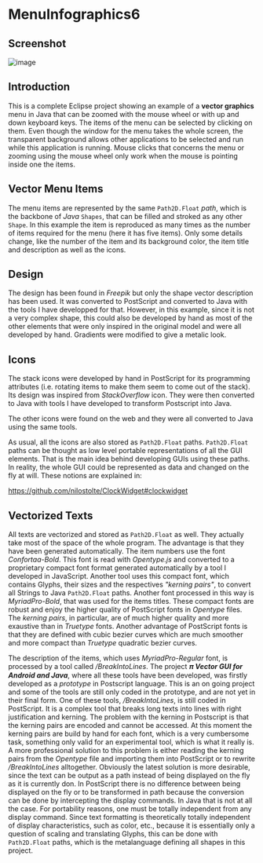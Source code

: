 # MenuInfographics6

## Screenshot
![image](https://user-images.githubusercontent.com/80269251/111699875-0da90600-880f-11eb-8e8f-c15bf0abe534.png)

## Introduction

This is a complete Eclipse project showing an example of a **vector graphics** menu in Java that can be zoomed with the mouse wheel or with up and down 
keyboard keys. The items of the menu can be selected by clicking on them. Even though the window for the menu takes the whole screen, the transparent
background allows other applications to be selected and run while this application is running. Mouse clicks that concerns the menu or zooming
using the mouse wheel only work when the mouse is pointing inside one the items.

## Vector Menu Items

The menu items are represented by the same `Path2D.Float` _path_, which is the backbone of _Java_ `Shapes`,  that can be filled and stroked as any other
`Shape`. In this example the item is reproduced as many times as the number of items required for the menu (here it has five items). Only some details 
change, like the number of the item and its background color, the item title and description as well as the icons.

## Design

The design has been found in _Freepik_ but only the shape vector description has been used. It was converted to PostScript and converted
to Java with the tools I have developped for that. However, in this example, since it is not a very complex shape, this could also be developed 
by hand as most of the other elements that were only inspired in the original model and were all developed by hand. Gradients were modified to
give a metalic look.

## Icons

The stack icons were developed by hand in PostScript for its programming attributes (i.e. rotating items to make them seem to come out of the stack). Its
design was inspired from _StackOverflow_ icon. They were then converted to Java with tools I have developed to transform Postscript into Java.

The other icons were found on the web and they were all converted to Java using the same tools.

As usual, all the icons are also stored as `Path2D.Float` paths. `Path2D.Float` paths can be thought as low level portable representations of all
the GUI elements. That is the main idea behind developing GUIs using these paths. In reality, the whole GUI could be represented as data and changed
on the fly at will. These notions are explained in:

https://github.com/nilostolte/ClockWidget#clockwidget

## Vectorized Texts

All texts are vectorized and stored as `Path2D.Float` as well. They actually take most of the space of the whole program. The advantage is that they
have been generated automatically. The item numbers use the font _Confortaa-Bold_. This font is read with _Opentype.js_ and converted to a 
proprietary compact font format generated automatically by a tool I developed in JavaScript. Another tool uses this compact font, which contains 
Glyphs, their sizes and the respectives _"kerning pairs"_, to convert all Strings to Java `Path2D.Float` paths. Another font processed in this way
is _MyriadPro-Bold_, that was used for the items titles. These compact fonts are robust and enjoy the higher quality of PostScript fonts in
_Opentype_ files. The _kerning pairs_, in particular, are of much higher quality and more exaustive than in _Truetype_ fonts. Another advantage of 
PostScript fonts is that they are defined with cubic bezier curves which are much smoother and more compact than _Truetype_ quadratic bezier curves. 

The description of the items, which uses _MyriadPro-Regular_ font, is processed by a tool called _/BreakIntoLines_. The project 𝝅<i><b> Vector 
GUI for Android and Java</b></i>, where all these tools have been developed, was firstly developed as a _prototype_ in Postscript language. 
This is an on going project and some of the tools are still only coded in the prototype, and are not yet in their final form. One of these 
tools, _/BreakIntoLines_, is still coded in PostScript. It is a complex tool that breaks long texts into lines with right justification and 
kerning. The problem with the kerning in Postscript is that the kerning pairs are encoded and cannot be accessed. At this moment the kerning 
pairs are build by hand for each font, which is a very cumbersome task, something only valid for an experimental tool, which is what it really 
is. A more professional solution to this problem is either reading the kerning pairs from the _Opentype_ file and importing them into PostScript
or to rewrite _/BreakIntoLines_ alltogether. Obviously the latest solution is more desirable, since the text can be output as a path instead of
being displayed on the fly as it is currently don. In PostScript there is no difference between being displayed on the fly or to be transformed 
in path because the conversion can be done by intercepting the display commands. In Java that is not at all the case. For portability reasons,
one must be totally independent from any display command. Since text formatting is theoretically totally independent of display characteristics,
such as color, etc., because it is essentially only a question of scaling and translating Glyphs, this can be done with `Path2D.Float` paths,
which is the metalanguage defining all shapes in this project.

